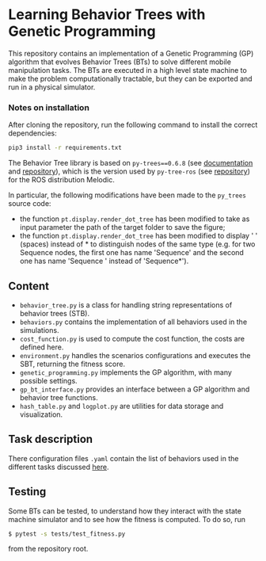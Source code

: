 # Learning Behavior Trees with Genetic Programming

This repository contains an implementation of a Genetic Programming (GP) algorithm 
that evolves Behavior Trees (BTs) to solve different mobile manipulation tasks. The 
BTs are executed in a high level state machine to make the problem computationally 
tractable, but they can be exported and run in a physical simulator.

### Notes on installation

After cloning the repository, run the following command to install the correct dependencies:

```bash
pip3 install -r requirements.txt
```

The Behavior Tree library is based on `py-trees==0.6.8` (see 
[documentation](https://py-trees.readthedocs.io/en/devel/) and 
[repository](https://github.com/splintered-reality/py_trees/tree/release/0.6.x)), which is 
the version used by `py-tree-ros` (see 
[repository](https://github.com/splintered-reality/py_trees_ros)) for the ROS distribution 
Melodic. 

In particular, the following modifications have been made to the `py_trees` source code:
* the function `pt.display.render_dot_tree` has been modified to take as input parameter 
  the path of the target folder to save the figure;
* the function `pt.display.render_dot_tree` has been modified to display ' ' (spaces) 
  instead of * to distinguish nodes of the same type (e.g. for two Sequence nodes, the 
  first one has name 'Sequence' and the second one has name 'Sequence ' instead of 
  'Sequence*').

## Content
* `behavior_tree.py` is a class for handling string representations of behavior trees (STB).
* `behaviors.py` contains the implementation of all behaviors used in the simulations.
* `cost_function.py` is used to compute the cost function, the costs are defined here.
* `environment.py` handles the scenarios configurations and executes the SBT, returning the fitness score.
* `genetic_programming.py` implements the GP algorithm, with many possible settings.
* `gp_bt_interface.py` provides an interface between a GP algorithm and behavior tree functions.
* `hash_table.py` and `logplot.py` are utilities for data storage and visualization.

## Task description
There configuration files `.yaml` contain the list of behaviors used in the different tasks 
discussed [here](https://arxiv.org/abs/2011.03252). 

## Testing
Some BTs can be tested, to understand how they interact with the state machine simulator and to see how the fitness is computed.
To do so, run
```bash
$ pytest -s tests/test_fitness.py
```
from the repository root.
